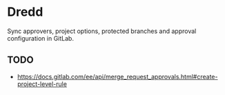 # Dredd

Sync approvers, project options, protected branches and approval configuration in GitLab.

## TODO

* https://docs.gitlab.com/ee/api/merge_request_approvals.html#create-project-level-rule

